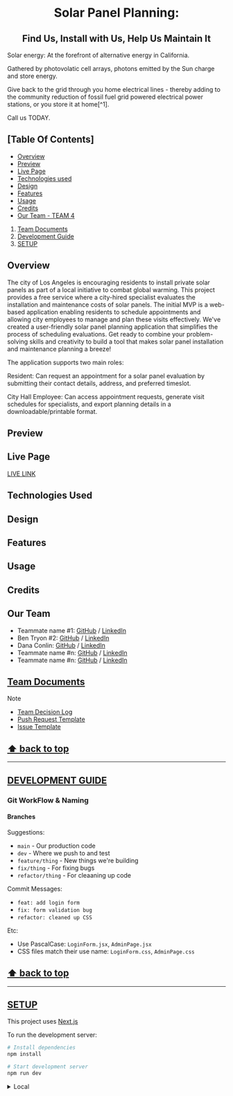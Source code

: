 <h1 align="center">Solar Panel Planning:</h1>
<h2 align="center">Find Us, Install with Us, Help Us Maintain It</h2>

Solar energy: At the forefront of alternative energy in California.

Gathered by photovolatic cell arrays, photons emitted by the Sun charge and store energy.

Give back to the grid through you home electrical lines - thereby adding to the community reduction of fossil fuel grid powered electrical power stations, or you store it at home[^1].

Call us TODAY.

## [Table Of Contents]

- [Overview](#overview)
- [Preview](#preview)
- [Live Page](#live-page)
- [Technologies used](#technologies-used)
- [Design](#design)
- [Features](#features)
- [Usage](#usage)
- [Credits](#credits)
- [Our Team - TEAM 4](#our-team)

1. [Team Documents](#3)
1. [Development Guide](#4)
1. [SETUP](#5)

## Overview

The city of Los Angeles is encouraging residents to install private solar panels as part of a local initiative to combat global warming. This project provides a free service where a city-hired specialist evaluates the installation and maintenance costs of solar panels. The initial MVP is a web-based application enabling residents to schedule appointments and allowing city employees to manage and plan these visits effectively. We've created a user-friendly solar panel planning application that simplifies the process of scheduling evaluations. Get ready to combine your problem-solving skills and creativity to build a tool that makes solar panel installation and maintenance planning a breeze!

The application supports two main roles:

Resident: Can request an appointment for a solar panel evaluation by submitting their contact details, address, and preferred timeslot.

City Hall Employee: Can access appointment requests, generate visit schedules for specialists, and export planning details in a downloadable/printable format.

## Preview 

## Live Page

[LIVE LINK](https://github.com/chingu-voyages/v52-tier1-team-04)

## Technologies Used

## Design

## Features

## Usage

## Credits

## Our Team

<a name="types--our_team"></a>

- Teammate name #1: [GitHub](https://github.com/ghaccountname) / [LinkedIn](https://linkedin.com/in/liaccountname)
- Ben Tryon #2: [GitHub](https://github.com/bbbb4tryon) / [LinkedIn]()
- Dana Conlin: [GitHub](https://github.com/dcunivers) / [LinkedIn](https://linkedin.com/in/danacconlin)
- Teammate name #n: [GitHub](https://github.com/ghaccountname) / [LinkedIn](https://linkedin.com/in/liaccountname)
- Teammate name #n: [GitHub](https://github.com/ghaccountname) / [LinkedIn](https://linkedin.com/in/liaccountname)


## [Team Documents](#2)

> [!NOTE]
>
> - [Team Decision Log](./docs/team_decision_log.md)
> - [Push Request Template](.github/PULL_TEMPLATE/pull_request_template.md)
> - [Issue Template](.github/ISSUE_TEMPLATE/task-template.md)


## **[⬆ back to top](#table-of-contents)**

---

## [DEVELOPMENT GUIDE](#3)

### Git WorkFlow & Naming

#### Branches

Suggestions:

- `main` - Our production code
- `dev` - Where we push to and test
- `feature/thing` - New things we're building
- `fix/thing` - For fixing bugs
- `refactor/thing` - For cleaaning up code

Commit Messages:

- `feat: add login form`
- `fix: form validation bug`
- `refactor: cleaned up CSS`

Etc:

- Use PascalCase: `LoginForm.jsx`, `AdminPage.jsx`
- CSS files match their use name: `LoginForm.css`, `AdminPage.css`

## **[⬆ back to top](#table-of-contents)**

---

## [SETUP](#4)

This project uses [Next.js](https://nextjs.org)

To run the development server:

```bash
# Install dependencies
npm install

# Start development server
npm run dev
```

<details>
    <summary>Local</summary>
    <p>Local server address: [http://localhost:3000](http://localhost:3000)</p>
</details>
